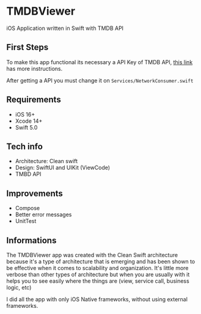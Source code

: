 # TMDBViewer
iOS Application written in Swift with TMDB API

## First Steps

To make this app functional its necessary a API Key of TMDB API, [this link](https://developers.themoviedb.org/3/getting-started/authentication) has more instructions.

After getting a API you must change it on `Services/NetworkConsumer.swift`

## Requirements

- iOS 16+
- Xcode 14+
- Swift 5.0

## Tech info

- Architecture: Clean swift
- Design: SwiftUI and UIKit (ViewCode)
- TMBD API

## Improvements

- Compose
- Better error messages
- UnitTest

## Informations

The TMDBViewer app was created with the Clean Swift architecture because it's a type of architecture that is emerging and has been shown to be effective when it comes to scalability and organization. It's little more verbose than other types of architecture but when you are usually with it helps you to see easily where the things are (view, service call, business logic, etc)

I did all the app with only iOS Native frameworks, without using external frameworks.
